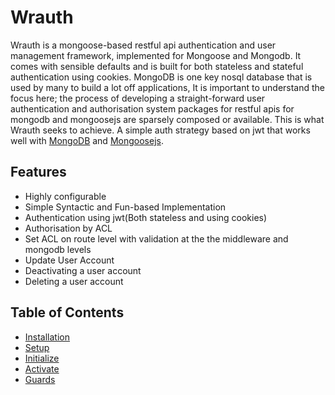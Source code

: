 # Wrauth
Wrauth is a mongoose-based restful api authentication and user management framework, implemented for Mongoose and Mongodb. It comes with sensible defaults and is built for both stateless and stateful authentication using cookies. MongoDB is one key nosql database that is used by many to build a lot off applications,   It is important to understand the focus here; the process of developing a straight-forward user authentication and authorisation system packages for restful apis for mongodb and mongoosejs are sparsely composed or available. This is what Wrauth seeks to achieve. A simple auth strategy based on jwt that works well with [MongoDB](https://www.mongodb.com/) and [Mongoosejs](https://mongoosejs.com/).

## **Features**
* Highly configurable
* Simple Syntactic and Fun-based Implementation
* Authentication using jwt(Both stateless and using cookies)
* Authorisation by ACL
* Set ACL on route level with validation at the the middleware and mongodb levels
* Update User Account
* Deactivating a user account
* Deleting a user account

## Table of Contents
- [Installation](##installation)
- [Setup](##setup)
- [Initialize](##initialize)
- [Activate](##activate)
- [Guards](##guards)

